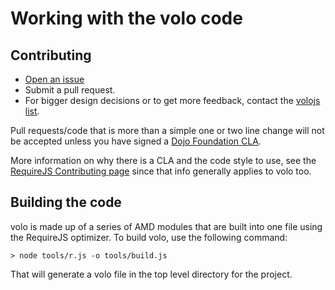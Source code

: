 # Working with the volo code

## Contributing

* [Open an issue](https://github.com/volojs/volo/issues)
* Submit a pull request.
* For bigger design decisions or to get more feedback, contact the
[volojs list](http://groups.google.com/group/volojs).

Pull requests/code that is more than a simple one or two line change
will not be accepted unless you have signed a
[Dojo Foundation CLA](http://www.dojofoundation.org/about/cla).

More information on why there is a CLA and the code style to use, see the
[RequireJS Contributing page](requirejs.org/docs/contributing.html) since that
info generally applies to volo too.

## Building the code

volo is made up of a series of AMD modules that are built into one file
using the RequireJS optimizer. To build volo, use the following command:

    > node tools/r.js -o tools/build.js

That will generate a volo file in the top level directory for the project.
